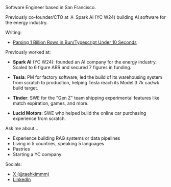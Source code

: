 Software Engineer based in San Francisco.

Previously co-founder/CTO at ☀️ Spark AI (YC W24) building AI software for the energy industry.

Writing:

- [Parsing 1 Billion Rows in Bun/Typescript Under 10 Seconds](https://www.taekim.dev/writing/parsing-1b-rows-in-bun)

Previously worked at:

- **Spark AI** (YC W24): founded an AI company for the energy industry. Scaled to 6 figure ARR and secured 7 figures in funding.

- **Tesla**: PM for factory software; led the build of its warehousing system from scratch to production, helping Tesla reach its Model 3 7k car/wk build target.

- **Tinder**: SWE for the "Gen Z" team shipping experimental features like match expiration, games, and more.

- **Lucid Motors**: SWE who helped build the online car purchasing experience from scratch.

Ask me about...

- Experience building RAG systems or data pipelines
- Living in 5 countries, speaking 5 languages
- Pastries
- Starting a YC company

Socials:

- [X (@taehkimmm)](https://x.com/taehkimmm)
- [LinkedIn](https://www.linkedin.com/in/taehnkim/)

<!--
**tkim90/tkim90** is a ✨ _special_ ✨ repository because its `README.md` (this file) appears on your GitHub profile.

Here are some ideas to get you started:

- 🔭 I’m currently working on ...
- 🌱 I’m currently learning ...
- 👯 I’m looking to collaborate on ...
- 🤔 I’m looking for help with ...
- 💬 Ask me about ...
- 📫 How to reach me: ...
- 😄 Pronouns: ...
- ⚡ Fun fact: ...
-->
